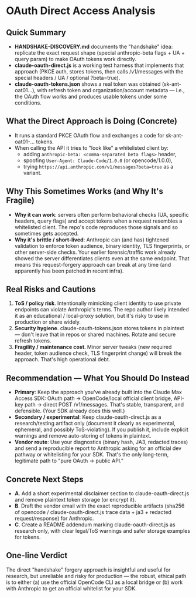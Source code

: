 # OAuth Direct Access Analysis

## Quick Summary

- **HANDSHAKE-DISCOVERY.md** documents the "handshake" idea: replicate the exact request shape (special anthropic-beta flags + UA + query param) to make OAuth tokens work directly.
- **claude-oauth-direct.js** is a working test harness that implements that approach (PKCE auth, stores tokens, then calls /v1/messages with the special headers / UA / optional ?beta=true).
- **claude-oauth-tokens.json** shows a real token was obtained (sk-ant-oat01…), with refresh token and organization/account metadata — i.e., the OAuth flow works and produces usable tokens under some conditions.

## What the Direct Approach is Doing (Concrete)

- It runs a standard PKCE OAuth flow and exchanges a code for sk-ant-oat01-... tokens.
- When calling the API it tries to "look like" a whitelisted client by:
  - adding `anthropic-beta: <comma-separated beta flags>` header,
  - spoofing `User-Agent: Claude-Code/1.0.0` (or opencode/1.0.0),
  - trying `https://api.anthropic.com/v1/messages?beta=true` as a variant.

## Why This Sometimes Works (and Why It's Fragile)

- **Why it can work**: servers often perform behavioral checks (UA, specific headers, query flags) and accept tokens when a request resembles a whitelisted client. The repo's code reproduces those signals and so sometimes gets accepted.
- **Why it's brittle / short-lived**: Anthropic can (and has) tightened validation to enforce token audience, binary identity, TLS fingerprints, or other server-side checks. Your earlier forensic/traffic work already showed the server differentiates clients even at the same endpoint. That means this request-forgery approach can break at any time (and apparently has been patched in recent infra).

## Real Risks and Cautions

1. **ToS / policy risk**. Intentionally mimicking client identity to use private endpoints can violate Anthropic's terms. The repo author likely intended it as an educational / local-proxy solution, but it's risky to use in production or share widely.
2. **Security hygiene**. claude-oauth-tokens.json stores tokens in plaintext — don't leave that in repos or shared machines. Rotate and secure refresh tokens.
3. **Fragility / maintenance cost**. Minor server tweaks (new required header, token audience check, TLS fingerprint change) will break the approach. That's high operational debt.

## Recommendation — What You Should Do Instead

- **Primary**: Keep the approach you've already built into the Claude Max Access SDK: OAuth path → OpenCode/local official client bridge, API-key path → direct POST /v1/messages. That's stable, transparent, and defensible. (Your SDK already does this well.)
- **Secondary / experimental**: Keep claude-oauth-direct.js as a research/testing artifact only (document it clearly as experimental, ephemeral, and possibly ToS-violating). If you publish it, include explicit warnings and remove auto-storing of tokens in plaintext.
- **Vendor route**: Use your diagnostics (binary hash, JA3, redacted traces) and send a reproducible report to Anthropic asking for an official dev pathway or whitelisting for your SDK. That's the only long-term, legitimate path to "pure OAuth → public API."

## Concrete Next Steps

- **A**. Add a short experimental disclaimer section to claude-oauth-direct.js and remove plaintext token storage (or encrypt it).
- **B**. Draft the vendor email with the exact reproducible artifacts (sha256 of opencode / claude-oauth-direct.js trace data + ja3 + redacted request/response) for Anthropic.
- **C**. Create a README addendum marking claude-oauth-direct.js as research only, with clear legal/ToS warnings and safer storage examples for tokens.

## One-line Verdict

The direct "handshake" forgery approach is insightful and useful for research, but unreliable and risky for production — the robust, ethical path is to either (a) use the official OpenCode CLI as a local bridge or (b) work with Anthropic to get an official whitelist for your SDK.